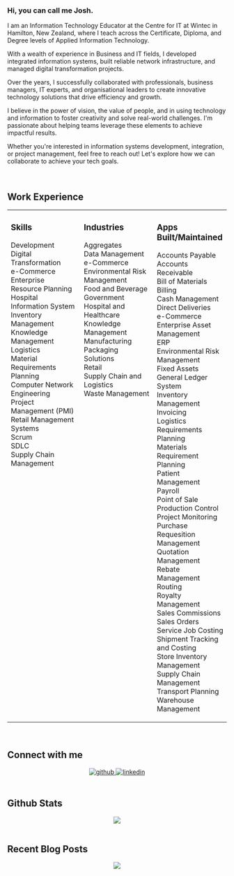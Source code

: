 ### Hi, you can call me Josh.
 
I am an Information Technology Educator at the Centre for IT at Wintec in Hamilton, New Zealand, where I teach across the Certificate, Diploma, and Degree levels of Applied Information Technology.

With a wealth of experience in Business and  IT fields, I developed integrated information systems, built reliable network infrastructure, and managed digital transformation projects. 

Over the years, I successfully collaborated with professionals, business managers, IT experts, and organisational leaders to create innovative technology solutions that drive efficiency and growth.

I believe in the power of vision, the value of people, and in using technology and information to foster creativity and solve real-world challenges. I'm passionate about helping teams leverage these elements to achieve impactful results.

Whether you're interested in information systems development, integration, or project management, feel free to reach out! Let's explore how we can collaborate to achieve your tech goals. 
 
 <br/>  


## Work Experience  
<table><tr><td valign="top" width="33%">



### Skills  
Development  
Digital Transformation  
e-Commerce  
Enterprise Resource Planning  
Hospital Information System  
Inventory Management  
Knowledge Management  
Logistics  
Material Requirements Planning  
Computer Network Engineering  
Project Management (PMI)  
Retail Management Systems  
Scrum  
SDLC  
Supply Chain Management

</td><td valign="top" width="33%">



### Industries  
Aggregates    
Data Management  
e-Commerce  
Environmental Risk Management  
Food and Beverage  
Government  
Hospital and Healthcare  
Knowledge Management  
Manufacturing  
Packaging Solutions  
Retail  
Supply Chain and Logistics  
Waste Management

</td><td valign="top" width="33%">



### Apps Built/Maintained  
Accounts Payable   
Accounts Receivable  
Bill of Materials  
Billing  
Cash Management  
Direct Deliveries  
e-Commerce  
Enterprise Asset Management  
ERP  
Environmental Risk Management  
Fixed Assets  
General Ledger System  
Inventory Management  
Invoicing  
Logistics Requirements Planning  
Materials Requirement Planning  
Patient Management  
Payroll  
Point of Sale  
Production Control  
Project Monitoring  
Purchase Requesition Management  
Quotation Management  
Rebate Management  
Routing  
Royalty Management  
Sales Commissions  
Sales Orders  
Service Job Costing  
Shipment Tracking and Costing  
Store Inventory Management  
Supply Chain Management  
Transport Planning  
Warehouse Management  

</td></tr></table>  

<br/>  


## Connect with me  
<div align="center">
<a href="https://github.com/https://github.com/findabee2/findabee2" target="_blank">
<img src=https://img.shields.io/badge/github-%2324292e.svg?&style=for-the-badge&logo=github&logoColor=white alt=github style="margin-bottom: 5px;" />
</a>
<a href="https://linkedin.com/in/https://www.linkedin.com/in/joshua-a-a85138336/" target="_blank">
<img src=https://img.shields.io/badge/linkedin-%231E77B5.svg?&style=for-the-badge&logo=linkedin&logoColor=white alt=linkedin style="margin-bottom: 5px;" />
</a>  
</div>  
  

<br/>  


## Github Stats  
<div align="center"><img src="https://github-readme-stats.vercel.app/api?username=findabee2&show_icons=true&count_private=true&hide_border=true" align="center" /></div>  

<br/>  


## Recent Blog Posts  
<!-- BLOG-POST-LIST:START -->  

<!-- BLOG-POST-LIST:END -->  

<div align="center">
<img src="https://komarev.com/ghpvc/?username=rishavanand&&style=flat-square" align="center" />
</div>  
  

<br/>  


<br />

